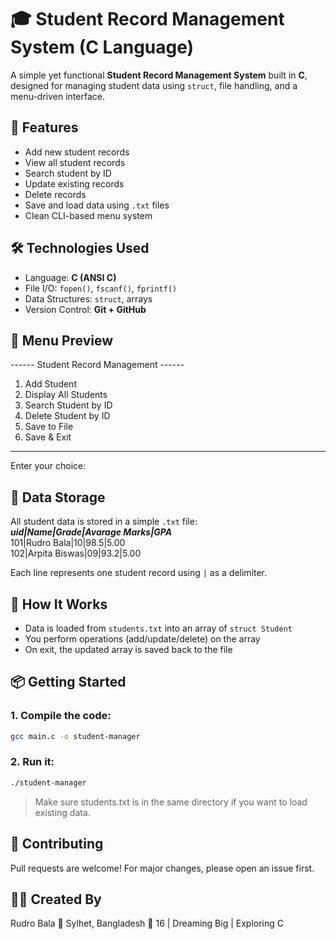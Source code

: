 
# 🎓 Student Record Management System (C Language)

A simple yet functional **Student Record Management System** built in **C**, designed for managing student data using `struct`, file handling, and a menu-driven interface.

## 🚀 Features

- Add new student records
- View all student records
- Search student by ID
- Update existing records
- Delete records
- Save and load data using `.txt` files
- Clean CLI-based menu system

## 🛠 Technologies Used

- Language: **C (ANSI C)**
- File I/O: `fopen()`, `fscanf()`, `fprintf()`
- Data Structures: `struct`, arrays
- Version Control: **Git + GitHub**

## 📸 Menu Preview

------ Student Record Management ------
1. Add Student
2. Display All Students
3. Search Student by ID
4. Delete Student by ID
5. Save to File
6. Save & Exit
---------------------------------------
Enter your choice:



## 💾 Data Storage

All student data is stored in a simple `.txt` file:</br>
***uid|Name|Grade|Avarage Marks|GPA***</br>
101|Rudro Bala|10|98.5|5.00 </br>
102|Arpita Biswas|09|93.2|5.00</br>

Each line represents one student record using `|` as a delimiter.

## 🧠 How It Works

- Data is loaded from `students.txt` into an array of `struct Student`
- You perform operations (add/update/delete) on the array
- On exit, the updated array is saved back to the file

## 📦 Getting Started

### 1. Compile the code:
```bash
gcc main.c -o student-manager
```

### 2. Run it:
```bash
./student-manager
```
> Make sure students.txt is in the same directory if you want to load existing data.



## 🤝 Contributing

Pull requests are welcome! For major changes, please open an issue first.


## 👨‍💻 Created By

Rudro Bala
📍 Sylhet, Bangladesh
🧠 16 | Dreaming Big | Exploring C